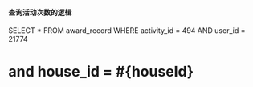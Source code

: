 
#### 查询活动次数的逻辑
SELECT *
FROM award_record
WHERE activity_id = 494
AND user_id = 21774
# and house_id = #{houseId}
	
